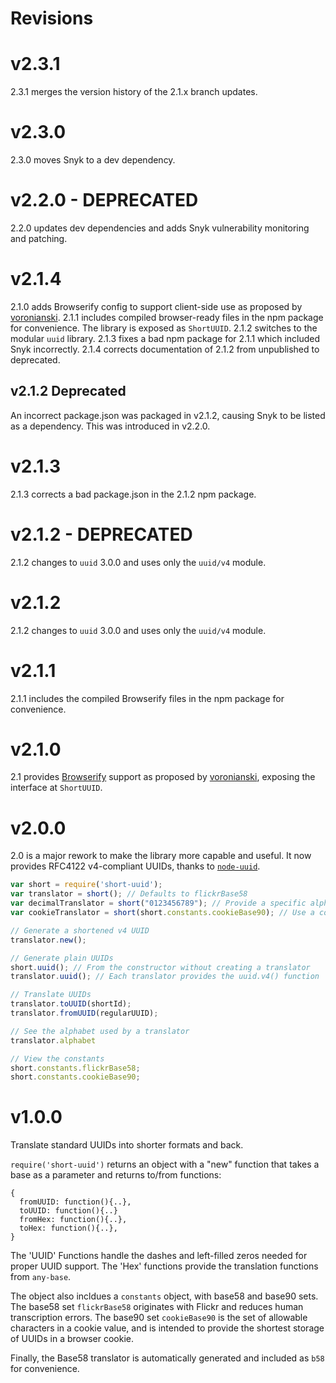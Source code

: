 # Revisions

# v2.3.1

2.3.1 merges the version history of the 2.1.x branch updates.

# v2.3.0

2.3.0 moves Snyk to a dev dependency.

# v2.2.0 - DEPRECATED

2.2.0 updates dev dependencies and adds Snyk vulnerability monitoring and patching.

# v2.1.4

2.1.0 adds Browserify config to support client-side use as proposed by [voronianski](https://github.com/voronianski).
2.1.1 includes compiled browser-ready files in the npm package for convenience. The library is exposed as `ShortUUID`.
2.1.2 switches to the modular `uuid` library.
2.1.3 fixes a bad npm package for 2.1.1 which included Snyk incorrectly.
2.1.4 corrects documentation of 2.1.2 from unpublished to deprecated.

## v2.1.2 Deprecated

An incorrect package.json was packaged in v2.1.2, causing Snyk to be listed as a dependency. 
This was introduced in v2.2.0.

# v2.1.3

2.1.3 corrects a bad package.json in the 2.1.2 npm package.

# v2.1.2 - DEPRECATED

2.1.2 changes to `uuid` 3.0.0 and uses only the `uuid/v4` module.

# v2.1.2

2.1.2 changes to `uuid` 3.0.0 and uses only the `uuid/v4` module.

# v2.1.1

2.1.1 includes the compiled Browserify files in the npm package for convenience.

# v2.1.0

2.1 provides [Browserify](http://browserify.org) support as proposed by [voronianski](https://github.com/voronianski),
exposing the interface at `ShortUUID`.

# v2.0.0

2.0 is a major rework to make the library more capable and useful. It now provides RFC4122 v4-compliant UUIDs,
thanks to [`node-uuid`](https://github.com/broofa/node-uuid).

```javascript
var short = require('short-uuid');
var translator = short(); // Defaults to flickrBase58
var decimalTranslator = short("0123456789"); // Provide a specific alphabet for translation
var cookieTranslator = short(short.constants.cookieBase90); // Use a constant for translation

// Generate a shortened v4 UUID
translator.new();

// Generate plain UUIDs
short.uuid(); // From the constructor without creating a translator
translator.uuid(); // Each translator provides the uuid.v4() function

// Translate UUIDs
translator.toUUID(shortId);
translator.fromUUID(regularUUID);

// See the alphabet used by a translator
translator.alphabet

// View the constants
short.constants.flickrBase58;
short.constants.cookieBase90;

```

# v1.0.0

Translate standard UUIDs into shorter formats and back.

`require('short-uuid')` returns an object with a "new" function that takes a base as a parameter and returns to/from functions:

    {
      fromUUID: function(){..},
      toUUID: function(){..}
      fromHex: function(){..},
      toHex: function(){..},
    }

The 'UUID' Functions handle the dashes and left-filled zeros needed for proper UUID support. The 'Hex' functions provide the translation functions from `any-base`.

The object also incldues a `constants` object, with base58 and base90 sets.
The base58 set `flickrBase58` originates with Flickr and reduces human transcription errors.
The base90 set `cookieBase90` is the set of allowable characters in a cookie value, and is intended to provide the shortest storage of UUIDs in a browser cookie.

Finally, the Base58 translator is automatically generated and included as `b58` for convenience.
